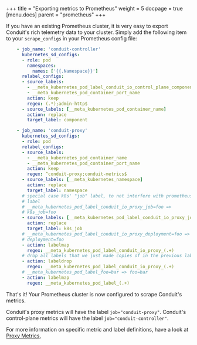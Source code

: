 +++
title = "Exporting metrics to Prometheus"
weight = 5
docpage = true
[menu.docs]
  parent = "prometheus"
+++

If you have an existing Prometheus cluster, it is very easy to export Conduit's
rich telemetry data to your cluster.  Simply add the following item to your
`scrape_configs` in your Prometheus config file:

```yaml
    - job_name: 'conduit-controller'
      kubernetes_sd_configs:
      - role: pod
        namespaces:
          names: ['{{.Namespace}}']
      relabel_configs:
      - source_labels:
        - __meta_kubernetes_pod_label_conduit_io_control_plane_component
        - __meta_kubernetes_pod_container_port_name
        action: keep
        regex: (.*);admin-http$
      - source_labels: [__meta_kubernetes_pod_container_name]
        action: replace
        target_label: component

    - job_name: 'conduit-proxy'
      kubernetes_sd_configs:
      - role: pod
      relabel_configs:
      - source_labels:
        - __meta_kubernetes_pod_container_name
        - __meta_kubernetes_pod_container_port_name
        action: keep
        regex: ^conduit-proxy;conduit-metrics$
      - source_labels: [__meta_kubernetes_namespace]
        action: replace
        target_label: namespace
      # special case k8s' "job" label, to not interfere with prometheus' "job"
      # label
      # __meta_kubernetes_pod_label_conduit_io_proxy_job=foo =>
      # k8s_job=foo
      - source_labels: [__meta_kubernetes_pod_label_conduit_io_proxy_job]
        action: replace
        target_label: k8s_job
      # __meta_kubernetes_pod_label_conduit_io_proxy_deployment=foo =>
      # deployment=foo
      - action: labelmap
        regex: __meta_kubernetes_pod_label_conduit_io_proxy_(.+)
      # drop all labels that we just made copies of in the previous labelmap
      - action: labeldrop
        regex: __meta_kubernetes_pod_label_conduit_io_proxy_(.+)
      # __meta_kubernetes_pod_label_foo=bar => foo=bar
      - action: labelmap
        regex: __meta_kubernetes_pod_label_(.+)
```

That's it!  Your Prometheus cluster is now configured to scrape Conduit's
metrics.

Conduit's proxy metrics will have the label `job="conduit-proxy"`.  Conduit's
control-plane metrics will have the label `job="conduit-controller"`.

For more information on specific metric and label definitions, have a look at
[Proxy Metrics](/proxy-metrics),
